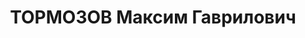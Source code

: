 ---
title: ТОРМОЗОВ Максим Гаврилович
description: "1907 р., м. Полтава, українець, із робітників, освіта середня. Проживав\
  \ у м. Полтава. Викладач військового училища. \n  Заарештований 15 жовтня 1937 р.\
  \ Засуджений Верховним Судом СРСР 4 січня 1938 р. за ст. ст. 54-8, 54-11 КК УРСР\
  \ до розстрілу з конфіскацією особистого майна. Вирок виконано 5 січня 1938 р. у\
  \ м. Харків. \n  Реабілітований Верховним Судом СРСР 25 квітня 1958 р."
---